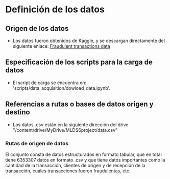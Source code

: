 # Definición de los datos

## Origen de los datos

- Los datos fueron obtenidos de Kaggle, y se descargan directamente del siguiente enlace: [Fraudulent transactions data](https://www.kaggle.com/datasets/chitwanmanchanda/fraudulent-transactions-data) 

## Especificación de los scripts para la carga de datos

- El script de carga se encuentra en: 'scripts/data_acquisition/dowload_data.ipynb'.

## Referencias a rutas o bases de datos origen y destino

- Los datos .csv están en la siguiente dirección del drive "/content/drive/MyDrive/MLDS6project/data.csv"

### Rutas de origen de datos

El conjunto consta de datos estructurados en formato tabular, que en total tiene 6353307 datos en formato .csv y que tiene datos importantes como la cantidad de la transacción, clientes de origen y de recepción de la transacción, cuales transacciones fueron fraudulentas, etc.


